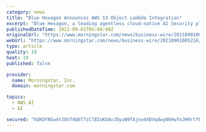 ```yaml
---
category: news
title: "Blue Hexagon Announces AWS S3 Object Lambda Integration"
excerpt: "Blue Hexagon, a leading agentless cloud-native AI Security platform, today announces their latest integration with AWS S3 Object Lambda. With this integration, customers can deploy Blue Hexagon Cloud Security for AWS to protect their cloud environment against ransomware and advanced threats targeting their AWS workloads,"
publishedDateTime: 2021-09-01T05:00:00Z
originalUrl: "https://www.morningstar.com/news/business-wire/20210901005216/blue-hexagon-announces-aws-s3-object-lambda-integration"
webUrl: "https://www.morningstar.com/news/business-wire/20210901005216/blue-hexagon-announces-aws-s3-object-lambda-integration"
type: article
quality: 19
heat: 19
published: false

provider:
  name: Morningstar, Inc.
  domain: morningstar.com

topics:
  - AWS AI
  - AI

secured: "hQKQYNSw4YJOVf4Q6T7zClBIoKbAvJDyuW9TAjno4XDVqdwyN6HwfoJW9rtfPWoTNWLUrErJ2f0wnankrehWyppQttFebCZbiyfmJHGIFfQThzcJq3EUjiATwrN+i9dfoHZ3Y2r2pJDrAzq1AhNDqA4vVRziUviGvRYF+cioMhMTj95peVxp7QoGfSRn1NGo9apzLVmiLCZBTre2kjGpKKcfUNvUtgs5rLlxhGOiZqOjYorzEswufo62jERYlS9bOvVw+KSWJ3+X61TeoxjBxSwTDr9o2iWCahL6i6j3d/u1rQ1IZWUz2PS2pDO5jzG18BUkLeI+zocatloYrThmOWzbIxqkrDCkDyL1h1lCsno=;z21VYMUbniMGVDbG6rQ/Uw=="
---
```


